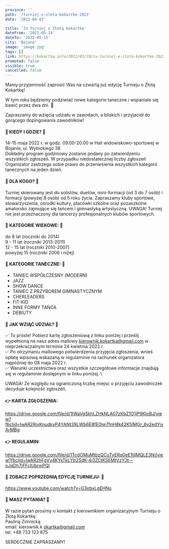 ```yaml
---
province: ''
path: '/turniej-o-zlota-kokartke-2022'
date: '2022-04-03'

title: 'IV Turniej o Złotą Kokartkę'
dateFrom: '2022-05-14'
dateTo: '2022-05-15'
city: 'Bojano'
image: 'image.jpg'
tags: []
link: https://kokartka.info/2022/03/19/iv-turniej-o-zlota-kokartke-2022/
promoted: false
visible: true
cancelled: false
---
```

Mamy przyjemność zaprosić Was na czwartą już edycję Turnieju o Złotą Kokartkę!

W tym roku będziemy podziwiać nowe kategorie taneczne i wspaniale się bawić przez dwa dni. 🙌

Zapraszamy do wzięcia udziału w zawodach, a bliskich i przyjaciół do gorącego dopingowania zawodników!

#### 🎀 KIEDY I GDZIE? 🎀
14-15 maja 2022 r. w godz. 09.00-20.00 w Hali widowiskowo-sportowej w Bojanie, ul. Wybickiego 38 \
Dokładny program godzinowy zostanie podany po zatwierdzeniu wszystkich zgłoszeń. W przypadku niedostatecznej liczby zgłoszeń Organizator zastrzega sobie prawo do przeniesienia wszystkich kategorii tanecznych na jeden dzień.

#### 🎀 DLA KOGO? 🎀
Turniej skierowany jest do solistów, duetów, mini-formacji (od 3 do 7 osób) i formacji (powyżej 8 osób) od 5 roku życia. Zapraszamy kluby sportowe, stowarzyszenia, ośrodki kultury, placówki szkolne oraz pozaszkolne amatorsko zajmujące się tańcem i gimnastyką artystyczną. UWAGA! Turniej nie jest przeznaczony dla tancerzy profesjonalnych klubów sportowych.

#### 🎀 KATEGORIE WIEKOWE: 🎀
do 8 lat (roczniki do 2014) \
9 - 11 lat (roczniki 2013-2011) \
12 - 15 lat (roczniki 2010-2007) \
powyżej 15 (roczniki 2006 i niżej)

#### 🎀 KATEGORIE TANECZNE: 🎀
- TANIEC WSPÓŁCZESNY (MODERN)
- JAZZ
- SHOW DANCE
- TANIEC Z PRZYBOREM GIMNASTYCZNYM
- CHERLEADERS
- FIT-KID
- INNE FORMY TAŃCA
- DEBIUTY

#### 🎀 JAK WZIĄĆ UDZIAŁ? 🎀
✅ To proste! Pobierz kartę zgłoszeniową z linku poniżej i prześlij wypełnioną na nasz adres mailowy kierownik.kokartka@gmail.com w nieprzekraczalnym terminie 24 kwietnia 2022 r. \
✅ Po otrzymaniu mailowego potwierdzenia przyjęcia zgłoszenia, wnieś opłatę wpisową wskazaną w regulaminie na rachunek organizatora najpóźniej do 08 maja 2022 r. \
✅ Warunki uczestnictwa oraz wszystkie szczegółowe informacje znajdują się w regulaminie dostępnym w linku poniżej. \

UWAGA! Ze względu na ograniczoną liczbę miejsc o przyjęciu zawodniczek decyduje kolejność zgłoszeń.

#### 👉 KARTA ZGŁOSZENIA:
https://drive.google.com/file/d/1IWaVgSkhLZHkNLA07zKbZ1O1jP9KIoBJ/view?fbclid=IwAR2RjxKnudkvP4YANt39LWb6E8fE0lw7fnH8k42K5lMGr_6v2edYixArMBg

#### 👉 REGULAMIN:
https://drive.google.com/file/d/1TcdOMuMtbzQCuTyERq0eE1tjlMQLE3Ni/view?fbclid=IwAR2hFgVv4KYsTkLYb2SdK-4i3ZCtKSEMtVzY3t--oJqDh7jFFcIUbrxiPQI

#### 🎀 ZOBACZ POPRZEDNIĄ EDYCJĘ TURNIEJU: 🎀
https://www.youtube.com/watch?v=G3obxLgEHNo

#### 🎀 MASZ PYTANIA? 🎀
W razie pytań prosimy o kontakt z kierownikiem organizacyjnym Turnieju o Złotą Kokartkę: \
Pauliną Zimnicką \
email: kierownik.k okartka@gmail.com \
tel: +48 733 123 875 

SERDECZNIE ZAPRASZAMY!
